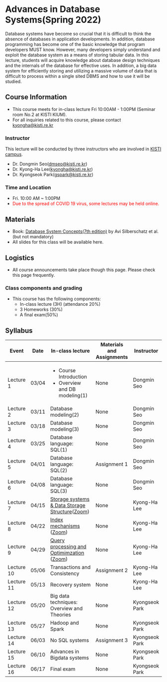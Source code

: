 # Advances in Database Systems(Spring 2022)
Database systems have become so crucial that it is difficult to think the absence of databases in application developments.
In addition, database programming has become one of the basic knowledge that program developers MUST know. 
However, many developers simply understand and exploit the database system as a means of storing tabular data. 
In this lecture, students will acquire knowledge about database design techniques and the internals of the database for effective uses. 
In addition, a big data system for efficiently storing and utilizing a massive volume of data that is difficult to process within a single sited DBMS and how to use it will be studied. 

## Course Information
- This course meets for in-class lecture Fri 10:00AM - 1:00PM (Seminar room No.2 at KISTI KIUM).
- For all inquiries related to this course, please contact kyongha@kisti.re.kr
### Instructor
This lecture will be conducted by three instructors who are involved in <a href="https://www.ust.ac.kr/prog/major/eng/sub03_03_02/IR/view.do?majorNo=32">KISTI campus</a>. 
- Dr. Dongmin Seo(dmseo@kisti.re.kr)
- Dr. Kyong-Ha Lee(kyongha@kisti.re.kr)
- Dr. Kyongseok Park(gspark@kisti.re.kr)
### Time and Location
- Fri. 10:00 AM ~ 1:00PM
- <span style="color:red">Due to the spread of COVID 19 virus, some lectures may be held online.</span> 

## Materials
- Book: <a href="https://db-book.com/">Database System Concepts(7th edition)</a> by Avi Silberschatz et al.(but not mandatory)
- All slides for this class will be available here. 
## Logistics
- All course announcements take place though this page. Please check this page frequently.
### Class components and grading
- This course has the following components:
  - In-class lecture (3H) (attendance 20%)
  - 3 Homeworks (30%)
  - A final exam(50%)
## Syllabus
|Event|Date|In-class lecture|Materials and Assignments|Instructor|
|------------|----|----------------------|------------|-------------|
|Lecture 1|03/04|<ul><li>Course Introduction<li>Overview and DB modeling(1)|None |Dongmin Seo|
|Lecture 2|03/11|Database modeling(2)|None |Dongmin Seo|
|Lecture 3|03/18|Database modeling(3)|None |Dongmin Seo|
|Lecture 4|03/25|Database language: SQL(1)|None |Dongmin Seo|
|Lecture 5|04/01|Database language: SQL(2)|Assignment 1|Dongmin Seo|
|Lecture 6|04/08|Database language: SQL(3)|None|Dongmin Seo|
|Lecture 7|04/15|<a href="https://github.com/bart7449/lecture2022a/blob/main/lecture7.pdf">Storage systems & Data Storage Structure</a>(<a href="https://us06web.zoom.us/j/85048290845?pwd=TzBLelRESGF4Q1liOU1QVlgvZzhDUT09">Zoom</a>)|None|Kyong-Ha Lee|
|Lecture 8|04/22|<a href="https://github.com/bart7449/lecture2022a/blob/main/lecture8.pdf">Index mechanisms</a> (<a href="https://us06web.zoom.us/j/85048290845?pwd=TzBLelRESGF4Q1liOU1QVlgvZzhDUT09">Zoom</a>)|None|Kyong-Ha Lee|
|Lecture 9|04/29|<a href="https://github.com/bart7449/lecture2022a/blob/main/lecture9.pdf">Query processing and Optimimzation</a> (<a href="https://us06web.zoom.us/j/85048290845?pwd=TzBLelRESGF4Q1liOU1QVlgvZzhDUT09">Zoom</a>)|None|Kyong-Ha Lee|
|Lecture 10|05/06|Transactions and Consistency|Assignment 2|Kyong-Ha Lee|
|Lecture 11|05/13|Recovery system|None|Kyong-Ha Lee|
|Lecture 12|05/20|Big data techniques: Overview and Theories |None| Kyongseok Park|
|Lecture 13|05/27|Hadoop and Spark|None|Kyongseok Park|
|Lecture 14|06/03|No SQL systems|Assignment 3|Kyongseok Park|
|Lecture 15|06/10|Advances in Bigdata systems|None|Kyongseok Park|
|Lecture 16|06/17| Final exam|None|Kyongseok Park|  
 
